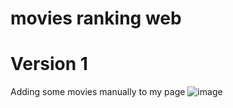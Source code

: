 # movies ranking web
# Version 1
Adding some movies manually to my page
![image](https://github.com/Albertovdc/movies_ranking/assets/114888921/e28cc1ff-a81f-4a08-b9f9-7186a1140d09)
